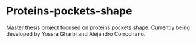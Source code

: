 # Proteins-pockets-shape
Master thesis project focused on proteins pockets shape. Currently being developed by Yossra Gharbi and Alejandro Corrochano.
